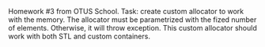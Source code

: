 Homework #3 from OTUS School. Task: create custom allocator to work with the memory. The allocator must be parametrized with the fized number of elements. Otherwise, it will throw exception.
This custom allocator should work with both STL and custom containers. 
